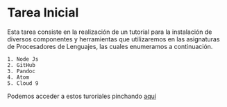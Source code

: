 # Tarea Inicial
Esta tarea consiste en la realización de un tutorial para la instalación de diversos componentes y herramientas que utilizaremos en las asignaturas de Procesadores de Lenguajes,  las cuales enumeramos a continuación.
   
    1. Node Js
    2. GitHub
    3. Pandoc
    4. Atom
    5. Cloud 9

Podemos acceder a estos turoriales pinchando [aquí](http://ull-esit-gradoii-pl.github.io/tareas-iniciales-Oscar-Dmc/Turoriales.html)